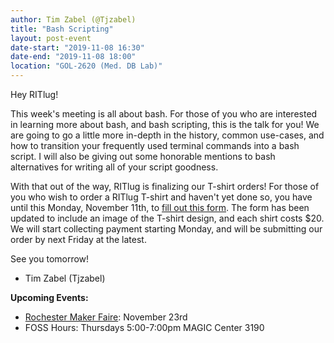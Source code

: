 ```yaml
---
author: Tim Zabel (@Tjzabel)
title: "Bash Scripting"
layout: post-event
date-start: "2019-11-08 16:30"
date-end: "2019-11-08 18:00"
location: "GOL-2620 (Med. DB Lab)"
---
```


Hey RITlug!  

This week's meeting is all about bash. For those of you who are interested in learning more about bash, and bash scripting, this is the talk for you!
We are going to go a little more in-depth in the history, common use-cases, and how to transition your frequently used terminal commands into a bash script. 
I will also be giving out some honorable mentions to bash alternatives for writing all of your script goodness. 


With that out of the way, RITlug is finalizing our T-shirt orders! For those of you who wish to order a RITlug T-shirt and haven't yet done so, you have until this Monday, November 11th, to [fill out this form](https://forms.gle/8zDpxyxFy9URTw71A).
The form has been updated to include an image of the T-shirt design, and each shirt costs $20. We will start collecting payment starting Monday, and will be submitting our order by next Friday at the latest.


See you tomorrow!
- Tim Zabel (Tjzabel)


**Upcoming Events:**

* [Rochester Maker Faire](https://rochester.makerfaire.com/): November 23rd
* FOSS Hours: Thursdays 5:00-7:00pm MAGIC Center 3190
